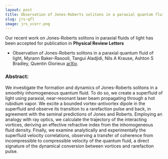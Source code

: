 ```yaml
---
layout: post
title: Observation of Jones-Roberts solitons in a paraxial quantum fluid of light
slug: jrs-qfl
image: jrs_vcorr.png
---
```

Our recent work on Jones-Roberts solitons in paraxial fluids of light has been accepted for publication in **Physical Review Letters**

- Observation of Jones-Roberts solitons in a paraxial quantum fluid of light, Myrann Baker-Rasooli, Tangui Aladjidi, Nils A Krause, Ashton S Bradley, Quentin Glorieux [arXiv](https://arxiv.org/abs/2501.08383).

### Abstract:
We investigate the formation and dynamics of Jones-Roberts solitons in a smoothly inhomogeneous quantum fluid. To do so, we create a superfluid of light using paraxial, near-resonant laser beam propagating through a hot rubidium vapor. We excite a bounded vortex-antivortex dipole in the superfluid and observe its transition to a rarefaction pulse and back, in agreement with the seminal predictions of Jones and Roberts. Employing an analogy with ray optics, we calculate the trajectory of the interacting vortices, deriving an effective refractive index from the inhomogeneous fluid density. Finally, we examine analytically and experimentally the superfluid velocity correlations, observing a transfer of coherence from incompressible to compressible velocity of the quantum fluid, a direct signature of the dynamical conversion between vortices and rarefaction pulse.




